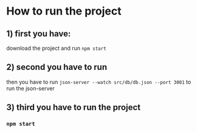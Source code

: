
# How to run the project
## 1) first you have:

download the project and run `npm start`

## 2) second you have to run 

then you have to run `json-server --watch src/db/db.json --port 3001` to run the json-server 

## 3) third you have to run the project

### `npm start`

